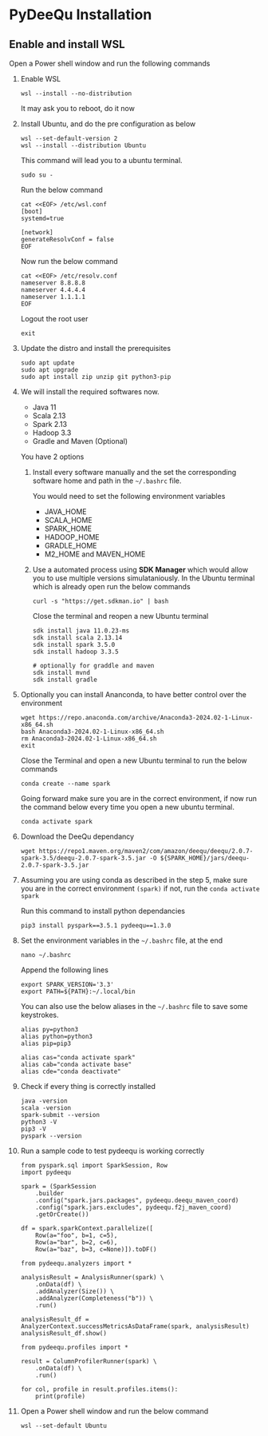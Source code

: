 # PyDeeQu Installation  

## Enable and install WSL

Open a Power shell window and run the following commands

1. Enable WSL

    ```
    wsl --install --no-distribution
    ```

    It may ask you to reboot, do it now

2. Install Ubuntu, and do the pre configuration as below  

    ```
    wsl --set-default-version 2
    wsl --install --distribution Ubuntu
    ```

    This command will lead you to a ubuntu terminal.  
  
    ```
    sudo su -
    ```

    Run the below command  

    ```
    cat <<EOF> /etc/wsl.conf
    [boot]
    systemd=true
    
    [network]
    generateResolvConf = false
    EOF
    ```  

    Now run the below command

    ```
    cat <<EOF> /etc/resolv.conf
    nameserver 8.8.8.8
    nameserver 4.4.4.4
    nameserver 1.1.1.1
    EOF
    ```

    Logout the root user

    ```
    exit
    ```

3. Update the distro and install the prerequisites

    ```
    sudo apt update 
    sudo apt upgrade
    sudo apt install zip unzip git python3-pip
    ```

4. We will install the required softwares now.
    + Java 11
    + Scala 2.13
    + Spark 2.13
    + Hadoop 3.3
    + Gradle and Maven (Optional)

    You have 2 options  
    1. Install every software manually and the set the corresponding software home and path in the `~/.bashrc` file.

        You would need to set the following environment variables
        + JAVA_HOME
        + SCALA_HOME
        + SPARK_HOME
        + HADOOP_HOME
        + GRADLE_HOME
        + M2_HOME and MAVEN_HOME

    2. Use a automated process using **SDK Manager** which would allow you to use multiple versions simulataniously.
        In the Ubuntu terminal which is already open run the below commands  

        ```
        curl -s "https://get.sdkman.io" | bash
        ```

        Close the terminal and reopen a new Ubuntu terminal

        ```
        sdk install java 11.0.23-ms
        sdk install scala 2.13.14
        sdk install spark 3.5.0
        sdk install hadoop 3.3.5

        # optionally for graddle and maven
        sdk install mvnd
        sdk install gradle
        ```

5. Optionally you can install Ananconda, to have better control over the environment

    ```
    wget https://repo.anaconda.com/archive/Anaconda3-2024.02-1-Linux-x86_64.sh 
    bash Anaconda3-2024.02-1-Linux-x86_64.sh
    rm Anaconda3-2024.02-1-Linux-x86_64.sh
    exit
    ```

    Close the Terminal and open a new Ubuntu terminal to run the below commands

    ```
    conda create --name spark
    ```

    Going forward make sure you are in the correct environment, if now run the command below every time you open a new ubuntu terminal.

    ```
    conda activate spark
    ```

6. Download the DeeQu dependancy

    ```
    wget https://repo1.maven.org/maven2/com/amazon/deequ/deequ/2.0.7-spark-3.5/deequ-2.0.7-spark-3.5.jar -O ${SPARK_HOME}/jars/deequ-2.0.7-spark-3.5.jar
    ```

7. Assuming you are using conda as described in the step 5, make sure you are in the correct environment `(spark)` if not, run the `conda activate spark`

    Run this command to install python dependancies

    ```
    pip3 install pyspark==3.5.1 pydeequ==1.3.0
    ```

8. Set the environment variables in the `~/.bashrc` file, at the end

    ```
    nano ~/.bashrc
    ```

    Append the following lines  

    ```
    export SPARK_VERSION='3.3'
    export PATH=${PATH}:~/.local/bin
    ```

    You can also use the below aliases in the `~/.bashrc` file to save some keystrokes.

    ```  
    alias py=python3
    alias python=python3
    alias pip=pip3

    alias cas="conda activate spark"
    alias cab="conda activate base"
    alias cde="conda deactivate"
    ```  

9. Check if every thing is correctly installed  

    ```
    java -version
    scala -version
    spark-submit --version
    python3 -V
    pip3 -V
    pyspark --version
    ```

10. Run a sample code to test pydeequ is working correctly  

    ```
    from pyspark.sql import SparkSession, Row
    import pydeequ

    spark = (SparkSession
        .builder
        .config("spark.jars.packages", pydeequ.deequ_maven_coord)
        .config("spark.jars.excludes", pydeequ.f2j_maven_coord)
        .getOrCreate())

    df = spark.sparkContext.parallelize([
        Row(a="foo", b=1, c=5),
        Row(a="bar", b=2, c=6),
        Row(a="baz", b=3, c=None)]).toDF()

    from pydeequ.analyzers import *

    analysisResult = AnalysisRunner(spark) \
        .onData(df) \
        .addAnalyzer(Size()) \
        .addAnalyzer(Completeness("b")) \
        .run()

    analysisResult_df = AnalyzerContext.successMetricsAsDataFrame(spark, analysisResult)
    analysisResult_df.show()

    from pydeequ.profiles import *

    result = ColumnProfilerRunner(spark) \
        .onData(df) \
        .run()

    for col, profile in result.profiles.items():
        print(profile)
    ```

11. Open a Power shell window and run the below command

    ```
    wsl --set-default Ubuntu
    ```
